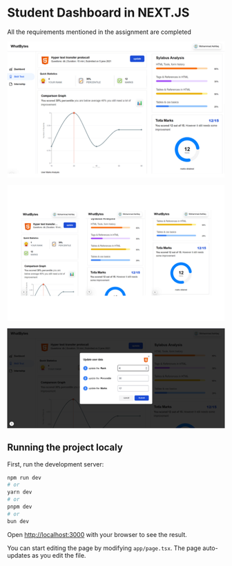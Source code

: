 # Student Dashboard in NEXT.JS
All the requirements mentioned in the assignment are completed 

![screenshot](public/dashboardss.png)

![screenshot](public/mobile.png)

![screenshot](public/updateMarks.png)




## Running the project localy

First, run the development server:

```bash
npm run dev
# or
yarn dev
# or
pnpm dev
# or
bun dev
```

Open [http://localhost:3000](http://localhost:3000) with your browser to see the result.

You can start editing the page by modifying `app/page.tsx`. The page auto-updates as you edit the file.



